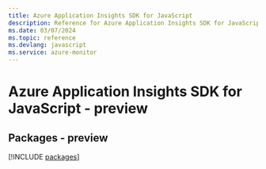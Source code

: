 ```yaml
---
title: Azure Application Insights SDK for JavaScript
description: Reference for Azure Application Insights SDK for JavaScript
ms.date: 03/07/2024
ms.topic: reference
ms.devlang: javascript
ms.service: azure-monitor
---
```

# Azure Application Insights SDK for JavaScript - preview
## Packages - preview
[!INCLUDE [packages](application-insights-index.md)]
